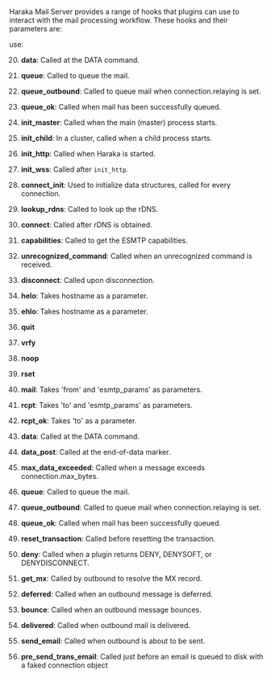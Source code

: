 Haraka Mail Server provides a range of hooks that plugins can use to interact with the mail processing workflow. These hooks and their parameters are:

use:

20. **data**: Called at the DATA command.
21. **queue**: Called to queue the mail.
22. **queue_outbound**: Called to queue mail when connection.relaying is set.
23. **queue_ok**: Called when mail has been successfully queued.

24. **init_master**: Called when the main (master) process starts.
25. **init_child**: In a cluster, called when a child process starts.
26. **init_http**: Called when Haraka is started.
27. **init_wss**: Called after `init_http`.
28. **connect_init**: Used to initialize data structures, called for every connection.
29. **lookup_rdns**: Called to look up the rDNS.
30. **connect**: Called after rDNS is obtained.
31. **capabilities**: Called to get the ESMTP capabilities.
32. **unrecognized_command**: Called when an unrecognized command is received.
33. **disconnect**: Called upon disconnection.
34. **helo**: Takes hostname as a parameter.
35. **ehlo**: Takes hostname as a parameter.
36. **quit**
37. **vrfy**
38. **noop**
39. **rset**
40. **mail**: Takes 'from' and 'esmtp_params' as parameters.
41. **rcpt**: Takes 'to' and 'esmtp_params' as parameters.
42. **rcpt_ok**: Takes 'to' as a parameter.
43. **data**: Called at the DATA command.
44. **data_post**: Called at the end-of-data marker.
45. **max_data_exceeded**: Called when a message exceeds connection.max_bytes.
46. **queue**: Called to queue the mail.
47. **queue_outbound**: Called to queue mail when connection.relaying is set.
48. **queue_ok**: Called when mail has been successfully queued.
49. **reset_transaction**: Called before resetting the transaction.
50. **deny**: Called when a plugin returns DENY, DENYSOFT, or DENYDISCONNECT.
51. **get_mx**: Called by outbound to resolve the MX record.
52. **deferred**: Called when an outbound message is deferred.
53. **bounce**: Called when an outbound message bounces.
54. **delivered**: Called when outbound mail is delivered.
55. **send_email**: Called when outbound is about to be sent.
56. **pre_send_trans_email**: Called just before an email is queued to disk with a faked connection object
